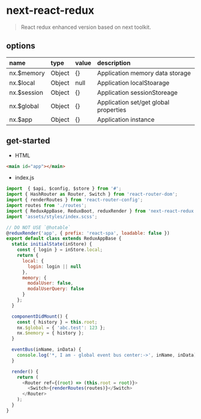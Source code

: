 # next-react-redux
> React redux enhanced version based on next toolkit.

## options

| name        | type   | value | description                           |
| :---------- | :----- | :---- | :------------------------------------ |
| nx.$memory  | Object | {}    | Application memory data storage       |
| nx.$local   | Object | null  | Application localStoarage             |
| nx.$session | Object | {}    | Application sessionStoreage           |
| nx.$global  | Object | {}    | Application set/get global properties |
| nx.$app     | Object | {}    | Application instance                  |


## get-started

+ HTML
```html
<main id="app"></main>
```

+ index.js
```javascript
import  { $api, $config, $store } from '#';
import { HashRouter as Router, Switch } from 'react-router-dom';
import { renderRoutes } from 'react-router-config';
import routes from './routes';
import { ReduxAppBase, ReduxBoot, reduxRender } from 'next-react-redux';
import 'assets/styles/index.scss';

// DO NOT USE `@hotable`
@reduxRender('app', { prefix: 'react-spa', loadable: false })
export default class extends ReduxAppBase {
  static initialState(inStore) {
    const { login } = inStore.local;
    return {
      local: {
        login: login || null
      },
      memory: {
        modalUser: false,
        modalUserQuery: false
      }
    };
  }

  componentDidMount() {
    const { history } = this.root;
    nx.$global = { 'abc.test': 123 };
    nx.$memory = { history };
  }

  eventBus(inName, inData) {
    console.log('*, I am - global event bus center:->', inName, inData);
  }

  render() {
    return (
      <Router ref={(root) => (this.root = root)}>
        <Switch>{renderRoutes(routes)}</Switch>
      </Router>
    );
  }
}
```
